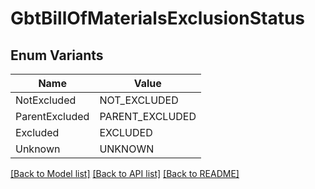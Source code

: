 # GbtBillOfMaterialsExclusionStatus

## Enum Variants

| Name | Value |
|---- | -----|
| NotExcluded | NOT_EXCLUDED |
| ParentExcluded | PARENT_EXCLUDED |
| Excluded | EXCLUDED |
| Unknown | UNKNOWN |


[[Back to Model list]](../README.md#documentation-for-models) [[Back to API list]](../README.md#documentation-for-api-endpoints) [[Back to README]](../README.md)


